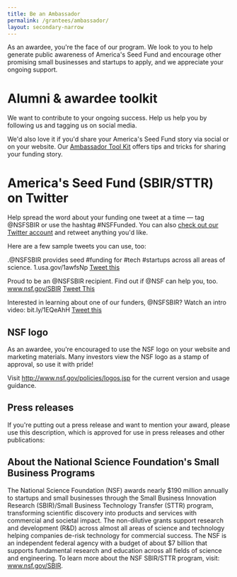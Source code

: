 ```yaml
---
title: Be an Ambassador
permalink: /grantees/ambassador/
layout: secondary-narrow
---
```


As an awardee, you're the face of our program. We look to you to help generate public awareness of America's Seed Fund and encourage other promising small businesses and startups to apply, and we appreciate your ongoing support.

# Alumni & awardee toolkit

We want to contribute to your ongoing success. Help us help you by following us and tagging us on social media.

We'd also love it if you'd share your America's Seed Fund story via social or on your website. Our [Ambassador Tool Kit](/files/NSF_SBIR_Ambassador_Toolkit.pdf) offers tips and tricks for sharing your funding story.  

# America's Seed Fund (SBIR/STTR) on Twitter

Help spread the word about your funding one tweet at a time — tag @NSFSBIR or use the hashtag #NSFFunded. You can also [check out our Twitter account](https://twitter.com/NSFSBIR) and retweet anything you'd like.

Here are a few sample tweets you can use, too: 

.@NSFSBIR provides seed #funding for #tech #startups across all areas of science. 1.usa.gov/1awfsNp 
[Tweet this](http://twitter.com/home/?status=.@NSFInnovateSBIR%20provides%20seed%20funding%20for%20science%20and%20technology%20%23startups%20(like%20us!)%201.usa.gov/1awfsNp)

Proud to be an @NSFSBIR recipient. Find out if @NSF can help you, too. www.nsf.gov/SBIR 
[Tweet This](http://twitter.com/home/?status=Proud%20to%20be%20an%20@NSFInnovateSBIR%20recipient.%20Find%20out%20if%20@NSF%20can%20help%20you,%20too.%201.usa.gov/1EiFhg4) 

Interested in learning about one of our funders, @NSFSBIR? Watch an intro video: bit.ly/1EQeAhH 
[Tweet this](http://twitter.com/home/?status=Interested%20in%20learning%20about%20one%20of%20our%20funders,%20@NSFInnovateSBIR?%20(Video):%20bit.ly/1EQeAhH) 

## NSF logo

As an awardee, you're encouraged to use the NSF logo on your website and marketing materials. Many investors view the NSF logo as a stamp of approval, so use it with pride! 

Visit http://www.nsf.gov/policies/logos.jsp for the current version and usage guidance.

## Press releases
If you're putting out a press release and want to mention your award, please use this description, which is approved for use in press releases and other publications:

## About the National Science Foundation's Small Business Programs
The National Science Foundation (NSF) awards nearly $190 million annually to startups and small businesses through the Small Business Innovation Research (SBIR)/Small Business Technology Transfer (STTR) program, transforming scientific discovery into products and services with commercial and societal impact. The non-dilutive grants support research and development (R&D) across almost all areas of science and technology helping companies de-risk technology for commercial success. The NSF is an independent federal agency with a budget of about $7 billion that supports fundamental research and education across all fields of science and engineering. To learn more about the NSF SBIR/STTR program, visit: www.nsf.gov/SBIR.
